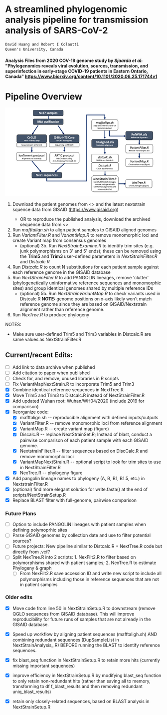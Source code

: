 # A streamlined phylogenomic analysis pipeline for transmission analysis of SARS-CoV-2

    David Huang and Robert I Colautti
    Queen's University, Canada

#### Analysis Files from 2020 COV-19 genome study by *Sjaarda et al*: **"Phylogenomics reveals viral evolution, sources, transmission, and superinfection in early-stage COVID-19 patients in Eastern Ontario, Canada"** https://www.biorxiv.org/content/10.1101/2020.06.25.171744v1

# Pipeline Overview

![*Analysis Pipeline*](Pipeline.png)

1. Download the patient genomes from <<DATADRYAD LINK>> and the latest nextstrain squence data from GISAID (https://www.gisaid.org)
    * OR to reproduce the published analysis, download the archived sequence data from <<DATADRYAD LINK>>
2. Run *mafftalign.sh* to align patient samples to GISAID aligned genomes
3. Run *VariantFilter.R* and *VariantMap.R* to remove monomorphic loci and create Variant map from consensus genomes
    * (optional) 3b. Run *NextStrainExamine.R* to identify trim sites (e.g. junk polymorphisms on 3' and 5' ends); these can be removed using the **Trim5** and **Trim3** user-defined parameters in *NextStrainFilter.R* and *Distcalc.R*
4. Run *Distcalc.R* to count N substitutions for each patient sample against each reference genome in the GISAID database
5. Run *NextStrainFilter.R* to add PANGOLIN lineages, remove 'clutter' (phylogenetically uninformative reference sequences and monomorphic sites) and group identical genomes shared by multiple reference IDs
    * (optional) 5b. Run *NextStrainVariantMap.R* to check variants used in Distcalc.R **NOTE:** genome positions on x-axis likely won't match reference genome since they are based on GISAID/Nextstrain alignment rather than reference genome.
6. Run *NexTree.R* to produce phylogeny

NOTES:  
  * Make sure user-defined Trim5 and Trim3 variables in Distcalc.R are same values as NextStrainFilter.R

## Current/recent Edits:
- [ ] Add link to data archive when published
- [ ] Add citation to paper when published
- [ ] Check for, and remove, unused libraries in R scripts
- [ ] Fix VariantMapNextStrain.R to incorporate Trim5 and Trim3
- [X] Combine identical reference sequences in NextTree.R
- [X] Move Trim5 and Trim3 to Distcalc.R instead of NextStrainFilter.R
- [X] Add updated Wuhan root: Wuhan/WH04/2020 (include 2019 for comparison)
- [X] Reorganize code: 
  - [X] mafftalign.sh -- reproducible alignment with defined inputs/outputs
  - [X] VariantFilter.R -- remove monomorphic loci from reference alignment
  - [X] VariantMap.R -- create variant map (figure)
  - [X] Discalc.R -- replace NextStrainSet.R; Instead of blast, conduct a pairwise comparison of each patient sample with each GISAID genome.
  - [X] NextstrainFilter.R -- filter sequences based on DiscCalc.R and remove monomorphic loci
  - [X] VariantMapNextStrain.R -- optional script to look for trim sites to use in NextStrainFilter.R
  - [X] NexTree.R -- phylogeny figure  
- [X] Add pangolin lineage names to phylogeny (A, B, B1, B1.5, etc.) in NextstrainFilter.R
- [X] (optional) find more elegant solution for write.fasta() at the end of scripts/NextStrainSetup.R
- [X] Replace BLAST filter with full-genome, pairwise comparison

### Future Plans
- [ ] Option to include PANGOLIN lineages with patient samples when defining polymoprhic sites
- [ ] Parse GISAID genomes by collection date and use to filter potential sources? 
- [ ] Future projects: New pipeline similar to Distcalc.R + NextTree.R code but directly from .vcf? 
- [ ] Split NexTree.R into 2 scripts: 1. NexFilt2.R to filter based on polymorphisms shared with patient samples; 2. NexTree.R to estimate Phylogeny & graph
  - [ ] From NexFilt2.R save accession ID and write new script to include all polymorphisms including those in reference sequences that are not in patient samples

### Older edits
- [X] Move code from line 50 in NextStrainSetup.R to downstream (remove QGLO sequences from GISAID database). This will improve reproducibility for future runs of samples that are not already in the GISAID database.
- [X] Speed up workflow by aligning patient sequences (mafftaligh.sh) AND combining redundant sequences (DupSampleList in NextStrainAnalysis_.R) BEFORE running the BLAST to identify reference sequences.
- [X] fix blast_seq function in NextStrainSetup.R to retain more hits (currently missing important sequences)
- [X] improve efficiency in NextStrainSetup.R by modifying blast_seq function to only retain non-redundant hits (rather than saving all to memory, transforming to df f_blast_results and then removing redundant uniq_blast_results)
- [X] retain only closely-related sequences, based on BLAST analysis in NextStrainSetup.R
  

